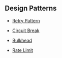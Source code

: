 Design Patterns
---

* [Retry Pattern](retry.md)

* [Circuit Break](circuit_breaking.md)

* [Bulkhead](bulkhead.md)

* [Rate Limit](rate_limit.md)

